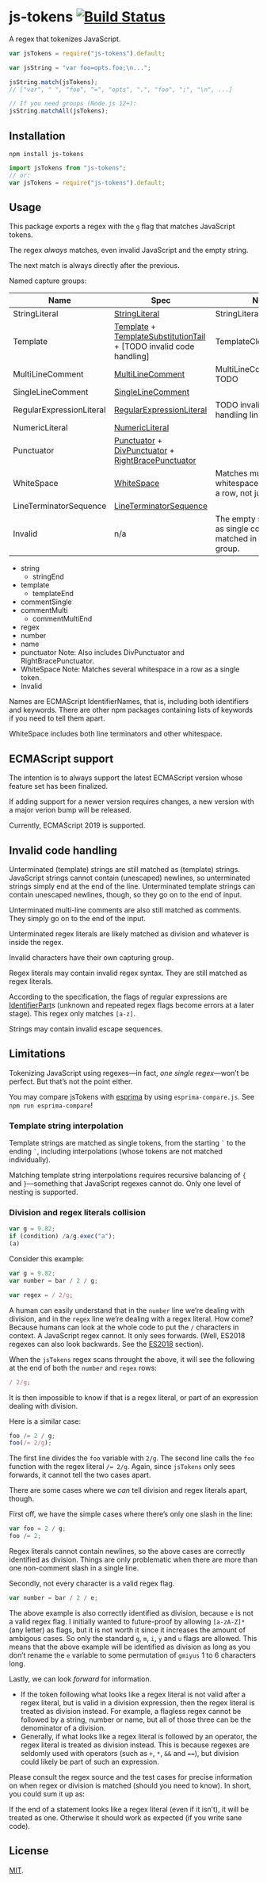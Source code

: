 # js-tokens [![Build Status](https://travis-ci.org/lydell/js-tokens.svg?branch=master)](https://travis-ci.org/lydell/js-tokens)

A regex that tokenizes JavaScript.

```js
var jsTokens = require("js-tokens").default;

var jsString = "var foo=opts.foo;\n...";

jsString.match(jsTokens);
// ["var", " ", "foo", "=", "opts", ".", "foo", ";", "\n", ...]

// If you need groups (Node.js 12+):
jsString.matchAll(jsTokens);
```

## Installation

`npm install js-tokens`

```js
import jsTokens from "js-tokens";
// or:
var jsTokens = require("js-tokens").default;
```

## Usage

This package exports a regex with the `g` flag that matches JavaScript tokens.

The regex _always_ matches, even invalid JavaScript and the empty string.

The next match is always directly after the previous.

Named capture groups:

| Name | Spec | Notes |
| --- | --- | --- |
| StringLiteral | [StringLiteral] | StringLiteralClosed TODO |
| Template | [Template] + [TemplateSubstitutionTail] + [TODO invalid code handling] | TemplateClosed TODO |
| MultiLineComment | [MultiLineComment] | MultiLineCommentClosed TODO |
| SingleLineComment | [SingleLineComment] |  |
| RegularExpressionLiteral | [RegularExpressionLiteral] | TODO invalid code handling links |
| NumericLiteral | [NumericLiteral] |  |
| Punctuator | [Punctuator] + [DivPunctuator] + [RightBracePunctuator] |  |
| WhiteSpace | [WhiteSpace] | Matches multiple whitespace characters in a row, not just one. |
| LineTerminatorSequence | [LineTerminatorSequence] |  |
| Invalid | n/a | The empty string, as well as single code points not matched in another group. |

- string
  - stringEnd
- template
  - templateEnd
- commentSingle
- commentMulti
  - commentMultiEnd
- regex
- number
- name
- punctuator Note: Also includes DivPunctuator and RightBracePunctuator.
- WhiteSpace Note: Matches several whitespace in a row as a single token.
- Invalid

Names are ECMAScript IdentifierNames, that is, including both identifiers and keywords. There are other npm packages containing lists of keywords if you need to tell them apart.

WhiteSpace includes both line terminators and other whitespace.

## ECMAScript support

The intention is to always support the latest ECMAScript version whose feature set has been finalized.

If adding support for a newer version requires changes, a new version with a major verion bump will be released.

Currently, ECMAScript 2019 is supported.

## Invalid code handling

Unterminated (template) strings are still matched as (template) strings. JavaScript strings cannot contain (unescaped) newlines, so unterminated strings simply end at the end of the line. Unterminated template strings can contain unescaped newlines, though, so they go on to the end of input.

Unterminated multi-line comments are also still matched as comments. They simply go on to the end of the input.

Unterminated regex literals are likely matched as division and whatever is inside the regex.

Invalid characters have their own capturing group.

Regex literals may contain invalid regex syntax. They are still matched as regex literals.

According to the specification, the flags of regular expressions are [IdentifierPart]s (unknown and repeated regex flags become errors at a later stage). This regex only matches `[a-z]`.

Strings may contain invalid escape sequences.

## Limitations

Tokenizing JavaScript using regexes—in fact, _one single regex_—won’t be perfect. But that’s not the point either.

You may compare jsTokens with [esprima] by using `esprima-compare.js`. See `npm run esprima-compare`!

[esprima]: http://esprima.org/

### Template string interpolation

Template strings are matched as single tokens, from the starting `` ` `` to the ending `` ` ``, including interpolations (whose tokens are not matched individually).

Matching template string interpolations requires recursive balancing of `{` and `}`—something that JavaScript regexes cannot do. Only one level of nesting is supported.

### Division and regex literals collision

<!-- prettier-ignore -->
```js
var g = 9.82;
if (condition) /a/g.exec("a");
(a)
```

Consider this example:

```js
var g = 9.82;
var number = bar / 2 / g;

var regex = / 2/g;
```

A human can easily understand that in the `number` line we’re dealing with division, and in the `regex` line we’re dealing with a regex literal. How come? Because humans can look at the whole code to put the `/` characters in context. A JavaScript regex cannot. It only sees forwards. (Well, ES2018 regexes can also look backwards. See the [ES2018](#es2018) section).

When the `jsTokens` regex scans throught the above, it will see the following at the end of both the `number` and `regex` rows:

```js
/ 2/g;
```

It is then impossible to know if that is a regex literal, or part of an expression dealing with division.

Here is a similar case:

```js
foo /= 2 / g;
foo(/= 2/g);
```

The first line divides the `foo` variable with `2/g`. The second line calls the `foo` function with the regex literal `/= 2/g`. Again, since `jsTokens` only sees forwards, it cannot tell the two cases apart.

There are some cases where we _can_ tell division and regex literals apart, though.

First off, we have the simple cases where there’s only one slash in the line:

```js
var foo = 2 / g;
foo /= 2;
```

Regex literals cannot contain newlines, so the above cases are correctly identified as division. Things are only problematic when there are more than one non-comment slash in a single line.

Secondly, not every character is a valid regex flag.

```js
var number = bar / 2 / e;
```

The above example is also correctly identified as division, because `e` is not a valid regex flag. I initially wanted to future-proof by allowing `[a-zA-Z]*` (any letter) as flags, but it is not worth it since it increases the amount of ambigous cases. So only the standard `g`, `m`, `i`, `y` and `u` flags are allowed. This means that the above example will be identified as division as long as you don’t rename the `e` variable to some permutation of `gmiyus` 1 to 6 characters long.

Lastly, we can look _forward_ for information.

- If the token following what looks like a regex literal is not valid after a regex literal, but is valid in a division expression, then the regex literal is treated as division instead. For example, a flagless regex cannot be followed by a string, number or name, but all of those three can be the denominator of a division.
- Generally, if what looks like a regex literal is followed by an operator, the regex literal is treated as division instead. This is because regexes are seldomly used with operators (such as `+`, `*`, `&&` and `==`), but division could likely be part of such an expression.

Please consult the regex source and the test cases for precise information on when regex or division is matched (should you need to know). In short, you could sum it up as:

If the end of a statement looks like a regex literal (even if it isn’t), it will be treated as one. Otherwise it should work as expected (if you write sane code).

## License

[MIT](LICENSE).

[stringliteral]: https://tc39.es/ecma262/#prod-StringLiteral
[template]: https://tc39.es/ecma262/#prod-Template
[templatesubstitutiontail]: https://tc39.es/ecma262/#prod-TemplateSubstitutionTail
[multilinecomment]: https://tc39.es/ecma262/#prod-MultiLineComment
[singlelinecomment]: https://tc39.es/ecma262/#prod-SingleLineComment
[regularexpressionliteral]: https://tc39.es/ecma262/#prod-RegularExpressionLiteral
[numericliteral]: https://tc39.es/ecma262/#prod-NumericLiteral
[punctuator]: https://tc39.es/ecma262/#prod-Punctuator
[divpunctuator]: https://tc39.es/ecma262/#prod-DivPunctuator
[rightbracepunctuator]: https://tc39.es/ecma262/#prod-RightBracePunctuator
[whitespace]: https://tc39.es/ecma262/#prod-WhiteSpace
[lineterminatorsequence]: https://tc39.es/ecma262/#prod-LineTerminatorSequence
[identifierpart]: https://tc39.es/ecma262/#prod-IdentifierPart
